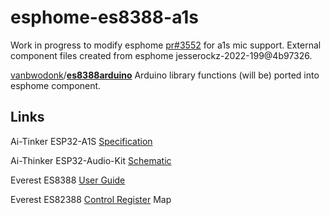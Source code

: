 # esphome-es8388-a1s
Work in progress to modify esphome [pr#3552](https://github.com/esphome/esphome/pull/3552) for a1s mic support.  External component files created from esphome jesserockz-2022-199@4b97326.

[vanbwodonk](https://github.com/vanbwodonk)/**[es8388arduino](https://github.com/vanbwodonk/es8388arduino)** Arduino library functions (will be) ported into esphome component.



## Links

Ai-Tinker ESP32-A1S [Specification](https://docs.ai-thinker.com/_media/esp32-a1s_v2.3_specification.pdf)

Ai-Thinker ESP32-Audio-Kit [Schematic](https://docs.ai-thinker.com/_media/esp32-audio-kit_v2.2_sch.pdf) 

Everest ES8388 [User Guide](https://dl.radxa.com/rock2/docs/hw/ds/ES8388%20user%20Guide.pdf)

Everest ES82388 [Control Register](https://docs.google.com/spreadsheets/d/1_UdXtrtpj_dzi36CSwv5tBphtGsBrY2Npdi79h1dYUk/edit#gid=0) Map
